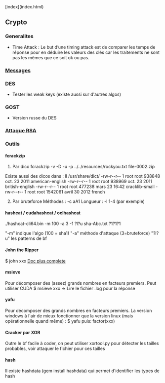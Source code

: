 <head>
  <meta http-equiv="content-type" content="text/html; charset=utf-8" />
</head>
[index](index.html)

## Crypto

### Generalites

- Time Attack : Le but d’une timing attack est de comparer les temps de réponse pour en déduire les valeurs des clés car les traitements ne sont pas les mêmes que ce soit ok ou pas.

### [Messages](crypto-messages.html)

### DES
- Tester les weak keys (existe aussi sur d'autres algos)

### GOST
- Version russe du DES

### [Attaque RSA](crypto-rsa.html)

### Outils
#### fcrackzip
1. Par dico 
fcrackzip -v -D -u -p ../../resources/rockyou.txt file-0002.zip 

Existe aussi des dicos dans : ll /usr/share/dict/
-rw-r--r--   1 root root  938848 oct.  23  2011 american-english
-rw-r--r--   1 root root  938969 oct.  23  2011 british-english
-rw-r--r--   1 root root  477238 mars  23 16:42 cracklib-small
-rw-r--r--   1 root root 1542061 avril 30  2012 french

2. Par bruteforce
Méthodes : -c aA1 
Longueur : -l 1-4 (par exemple)

#### hashcat / cudahashcat / oclhashcat
./hashcat-cli64.bin -m 100 -a 3 -1 ?l?u  sha-Abc.txt ?1?1?1

"-m" indique l'algo (100 = sha1)
"-a" méthode d'attaque (3=bruteforce)
"?l?u" les patterns de bf

#### John the Ripper
$ john xxx
[Doc plus complete](crypto-john.html)

#### msieve
Pour décomposer des (assez) grands nombres en facteurs premiers. Peut utiliser CUDA
$ msieve xxx
=> Lire le fichier .log pour la réponse

#### yafu
Pour décomposer des grands nombres en facteurs premiers.
La version windows à l'air de mieux fonctionner que la version linux (mais opérationnelle quand même) :
$ yafu
puis:
factor(xxx)

#### Cracker par XOR
Outre le bf facile à coder, on peut utiliser xortool.py pour détecter les tailles probables, voir attaquer le fichier pour ces tailles



#### hash
Il existe hashdata (gem install hashdata) qui permet d'identifier les types de hash



